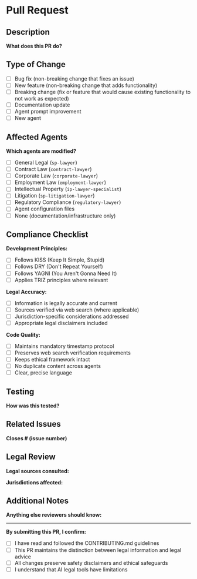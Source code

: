 # Pull Request

## Description

**What does this PR do?**


## Type of Change

- [ ] Bug fix (non-breaking change that fixes an issue)
- [ ] New feature (non-breaking change that adds functionality)
- [ ] Breaking change (fix or feature that would cause existing functionality to not work as expected)
- [ ] Documentation update
- [ ] Agent prompt improvement
- [ ] New agent

## Affected Agents

**Which agents are modified?**
- [ ] General Legal (`sp-lawyer`)
- [ ] Contract Law (`contract-lawyer`)
- [ ] Corporate Law (`corporate-lawyer`)
- [ ] Employment Law (`employment-lawyer`)
- [ ] Intellectual Property (`ip-lawyer-specialist`)
- [ ] Litigation (`sp-litigation-lawyer`)
- [ ] Regulatory Compliance (`regulatory-lawyer`)
- [ ] Agent configuration files
- [ ] None (documentation/infrastructure only)

## Compliance Checklist

**Development Principles:**
- [ ] Follows KISS (Keep It Simple, Stupid)
- [ ] Follows DRY (Don't Repeat Yourself)
- [ ] Follows YAGNI (You Aren't Gonna Need It)
- [ ] Applies TRIZ principles where relevant

**Legal Accuracy:**
- [ ] Information is legally accurate and current
- [ ] Sources verified via web search (where applicable)
- [ ] Jurisdiction-specific considerations addressed
- [ ] Appropriate legal disclaimers included

**Code Quality:**
- [ ] Maintains mandatory timestamp protocol
- [ ] Preserves web search verification requirements
- [ ] Keeps ethical framework intact
- [ ] No duplicate content across agents
- [ ] Clear, precise language

## Testing

**How was this tested?**


## Related Issues

**Closes # (issue number)**


## Legal Review

**Legal sources consulted:**


**Jurisdictions affected:**


## Additional Notes

**Anything else reviewers should know:**


---

**By submitting this PR, I confirm:**
- [ ] I have read and followed the CONTRIBUTING.md guidelines
- [ ] This PR maintains the distinction between legal information and legal advice
- [ ] All changes preserve safety disclaimers and ethical safeguards
- [ ] I understand that AI legal tools have limitations

